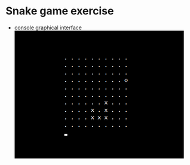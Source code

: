 # Snake game exercise
- console graphical interface
![Alt text](snake.PNG?raw=true "Optional Title")